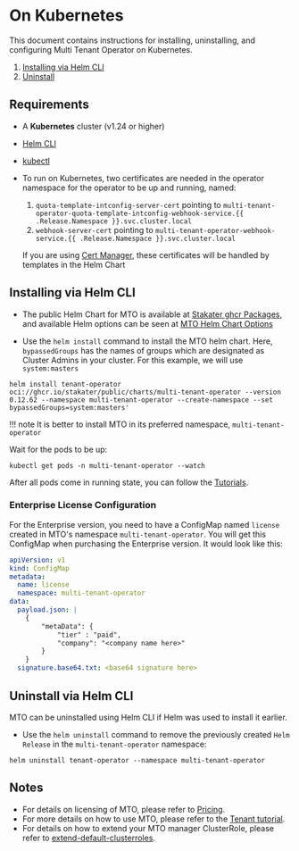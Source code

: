 # On Kubernetes

This document contains instructions for installing, uninstalling, and configuring Multi Tenant Operator on Kubernetes.

1. [Installing via Helm CLI](#installing-via-helm-cli)
1. [Uninstall](#uninstall-via-helm-cli)

## Requirements

* A **Kubernetes** cluster (v1.24 or higher)
* [Helm CLI](https://helm.sh/docs/intro/install/)
* [kubectl](https://kubernetes.io/docs/tasks/tools/)
* To run on Kubernetes, two certificates are needed in the operator namespace for the operator to be up and running, named:
    1. `quota-template-intconfig-server-cert` pointing to `multi-tenant-operator-quota-template-intconfig-webhook-service.{{ .Release.Namespace }}.svc.cluster.local`
    1. `webhook-server-cert` pointing to `multi-tenant-operator-webhook-service.{{ .Release.Namespace }}.svc.cluster.local`

    If you are using [Cert Manager](https://cert-manager.io/docs/installation/), these certificates will be handled by templates in the Helm Chart

## Installing via Helm CLI

* The public Helm Chart for MTO is available at [Stakater ghcr Packages](https://github.com/orgs/stakater/packages/container/package/public/charts/multi-tenant-operator), and available Helm options can be seen at [MTO Helm Chart Options](./helm.md)

* Use the `helm install` command to install the MTO helm chart. Here, `bypassedGroups` has the names of groups which are designated as Cluster Admins in your cluster. For this example, we will use `system:masters`

```terminal
helm install tenant-operator oci://ghcr.io/stakater/public/charts/multi-tenant-operator --version 0.12.62 --namespace multi-tenant-operator --create-namespace --set bypassedGroups=system:masters'
```

!!! note
    It is better to install MTO in its preferred namespace, `multi-tenant-operator`

Wait for the pods to be up:

```terminal
kubectl get pods -n multi-tenant-operator --watch
```

After all pods come in running state, you can follow the [Tutorials](../kubernetes-resources/tenant/how-to-guides/create-tenant.md).

### Enterprise License Configuration

For the Enterprise version, you need to have a ConfigMap named `license` created in MTO's namespace `multi-tenant-operator`. You will get this ConfigMap when purchasing the Enterprise version. It would look like this:

```yaml
apiVersion: v1
kind: ConfigMap
metadata:
  name: license
  namespace: multi-tenant-operator
data:
  payload.json: |
    {
        "metaData": {
            "tier" : "paid",
            "company": "<company name here>"
        }
    }
  signature.base64.txt: <base64 signature here>
```

## Uninstall via Helm CLI

MTO can be uninstalled using Helm CLI if Helm was used to install it earlier.

* Use the `helm uninstall` command to remove the previously created `Helm Release` in the `multi-tenant-operator` namespace:

```terminal
helm uninstall tenant-operator --namespace multi-tenant-operator
```

## Notes

* For details on licensing of MTO, please refer to [Pricing](../pricing.md).
* For more details on how to use MTO, please refer to the [Tenant tutorial](../kubernetes-resources/tenant/how-to-guides/create-tenant.md).
* For details on how to extend your MTO manager ClusterRole, please refer to [extend-default-clusterroles](../kubernetes-resources/tenant/how-to-guides/extend-default-roles.md).
